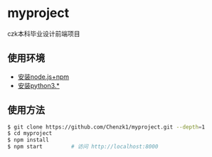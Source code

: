 # myproject
czk本科毕业设计前端项目

## 使用环境
* [安装node.js+npm](http://nodejs.cn/download/)
* [安装python3.*](https://www.python.org/downloads/)

## 使用方法
```bash
$ git clone https://github.com/Chenzk1/myproject.git --depth=1
$ cd myproject
$ npm install
$ npm start         # 访问 http://localhost:8000
```
